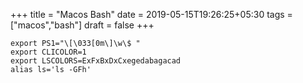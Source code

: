 +++
title = "Macos Bash"
date = 2019-05-15T19:26:25+05:30
tags = ["macos","bash"]
draft = false
+++


```
export PS1="\[\033[0m\]\w\$ "
export CLICOLOR=1
export LSCOLORS=ExFxBxDxCxegedabagacad
alias ls='ls -GFh'
```